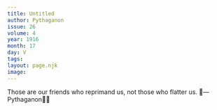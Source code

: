 ```yaml
---
title: Untitled
author: Pythaganon
issue: 26
volume: 4
year: 1916
month: 17
day: V
tags:
layout: page.njk
image:
---
```

Those are our friends who reprimand us, not those who flatter us. —Pythaganon
